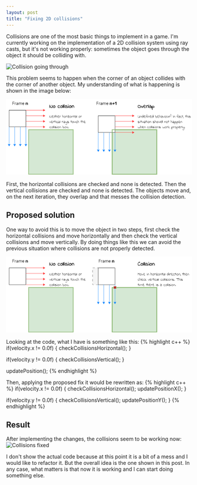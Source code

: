 ```yaml
---
layout: post
title: "Fixing 2D collisions"
---
```


Collisions are one of the most basic things to implement in a game. I'm
currently working on the implementation of a 2D collision system using
ray casts, but it's not working properly: sometimes the object goes through the
object it should be colliding with.

![Collision going through](/devlog/images/collision_going_through.gif)

This problem seems to happen when the corner of an object collides with the
corner of another object. My understanding of what is happening is shown in the
image below:

![Collision failing diagram](/devlog/images/collision_failing_diagram.png)

First, the horizontal collisions are checked and none is detected. Then the
vertical collisions are checked and none is detected. The objects move and, on the
next iteration, they overlap and that messes the collision detection.

## Proposed solution
One way to avoid this is to move the object in two steps, first check the
horizontal collisions and move horizontally and then check the vertical
collisions and move vertically. By doing things like this we can avoid the
previous situation where collisions are not properly detected.

![Collision split in two steps diagram](/devlog/images/collision_split_diagram.png)

Looking at the code, what I have is something like this:
{% highlight c++ %}
if(velocity.x != 0.0f) {
	checkCollisionsHorizontal();
}

if(velocity.y != 0.0f) {
	checkCollisionsVertical();
}

updatePosition();
{% endhighlight %}

Then, applying the proposed fix it would be rewritten as:
{% highlight c++ %}
if(velocity.x != 0.0f) {
	checkCollisionsHorizontal();
	updatePositionX();
}

if(velocity.y != 0.0f) {
	checkCollisionsVertical();
	updatePositionY();
}
{% endhighlight %}

## Result
After implementing the changes, the collisions seem to be working now:
![Collisions fixed](/devlog/images/collisions_fixed.gif)

I don't show the actual code because at this point it is a bit of a mess and
I would like to refactor it. But the overall idea is the one shown in this
post.
In any case, what matters is that now it is working and I can start doing
something else.
